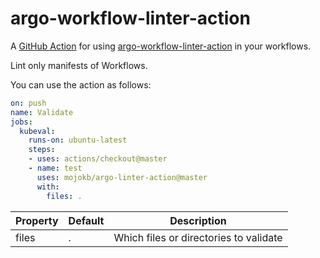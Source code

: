 # argo-workflow-linter-action

A [GitHub Action](https://github.com/features/actions) for using [argo-workflow-linter-action](https://github.com/mojokb/arg-linter-action) in your workflows.

Lint only manifests of Workflows.

You can use the action as follows:

```yaml
on: push
name: Validate
jobs:
  kubeval:
    runs-on: ubuntu-latest
    steps:
    - uses: actions/checkout@master
    - name: test
      uses: mojokb/argo-linter-action@master
      with:
        files: .
```

| Property | Default | Description |
| --- | --- | --- |
| files | . | Which files or directories to validate |

